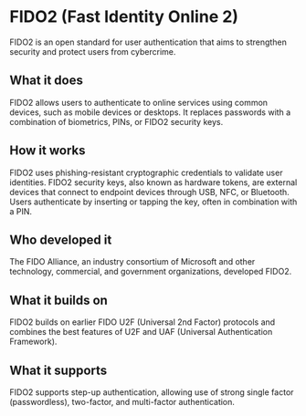 # FIDO2 (Fast Identity Online 2)

FIDO2 is an open standard for user authentication that aims to strengthen security and protect users from cybercrime.

## What it does
FIDO2 allows users to authenticate to online services using common devices, such as mobile devices or desktops. It replaces passwords with a combination of biometrics, PINs, or FIDO2 security keys.

## How it works
FIDO2 uses phishing-resistant cryptographic credentials to validate user identities. FIDO2 security keys, also known as hardware tokens, are external devices that connect to endpoint devices through USB, NFC, or Bluetooth. Users authenticate by inserting or tapping the key, often in combination with a PIN.

## Who developed it
The FIDO Alliance, an industry consortium of Microsoft and other technology, commercial, and government organizations, developed FIDO2.

## What it builds on
FIDO2 builds on earlier FIDO U2F (Universal 2nd Factor) protocols and combines the best features of U2F and UAF (Universal Authentication Framework).

## What it supports
FIDO2 supports step-up authentication, allowing use of strong single factor (passwordless), two-factor, and multi-factor authentication.
